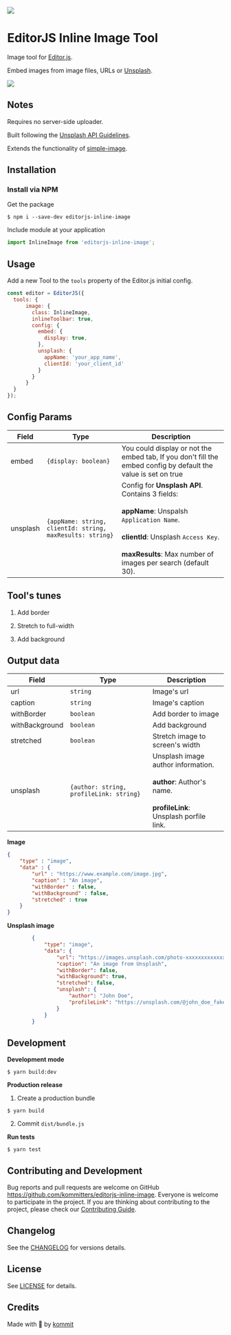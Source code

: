 ![](https://badgen.net/badge/Editor.js/v2.0/blue)

# EditorJS Inline Image Tool

Image tool for [Editor.js](https://editorjs.io).

Embed images from image files, URLs or [Unsplash](https://unsplash.com/).

![](assets/demo.gif)

## Notes

Requires no server-side uploader.

Built following the [Unsplash API Guidelines](https://help.unsplash.com/en/articles/2511245-unsplash-api-guidelines).

Extends the functionality of [simple-image](https://github.com/editor-js/simple-image).

## Installation

### Install via NPM
Get the package
```shell
$ npm i --save-dev editorjs-inline-image
```

Include module at your application

```javascript
import InlineImage from 'editorjs-inline-image';
```

## Usage

Add a new Tool to the `tools` property of the Editor.js initial config.

```javascript
const editor = EditorJS({
  tools: {
      image: {
        class: InlineImage,
        inlineToolbar: true,
        config: {
          embed: {
            display: true,
          },
          unsplash: {
            appName: 'your_app_name',
            clientId: 'your_client_id'
          }
        }
      }
  }
});
```

## Config Params

| Field          | Type      | Description                     |
| -------------- | --------- | ------------------------------- |
| embed          | `{display: boolean}` | You could display or not the embed tab, If you don't fill the embed config by default the value is set on true
| unsplash       | `{appName: string, clientId: string, maxResults: string}`  | Config for **Unsplash API**. Contains 3 fields: <br><br> **appName**: Unspalsh `Application Name`. <br><br> **clientId**: Unsplash `Access Key`. <br><br> **maxResults**: Max number of images per search (default 30).                    |

## Tool's tunes

1. Add border

2. Stretch to full-width

3. Add background

## Output data

| Field          | Type      | Description                     |
| -------------- | --------- | ------------------------------- |
| url            | `string`  | Image's url                     |
| caption        | `string`  | Image's caption                 |
| withBorder     | `boolean` | Add border to image             |
| withBackground | `boolean` | Add background          |
| stretched      | `boolean` | Stretch image to screen's width |
| unsplash       | `{author: string, profileLink: string}` | Unsplash image author information. <br><br> **author**: Author's name. <br><br> **profileLink**: Unsplash porfile link.

**Image**

```json
{
    "type" : "image",
    "data" : {
        "url" : "https://www.example.com/image.jpg",
        "caption" : "An image",
        "withBorder" : false,
        "withBackground" : false,
        "stretched" : true
    }
}
```

**Unsplash image**

```json
        {
            "type": "image",
            "data": {
                "url": "https://images.unsplash.com/photo-xxxxxxxxxxxxxxxxx",
                "caption": "An image from Unsplash",
                "withBorder": false,
                "withBackground": true,
                "stretched": false,
                "unsplash": {
                    "author": "John Doe",
                    "profileLink": "https://unsplash.com/@john_doe_fake"
                }
            }
        }
```

## Development

**Development mode**
```shell
$ yarn build:dev
```

**Production release**
1. Create a production bundle
```shell
$ yarn build
```

2. Commit `dist/bundle.js`

**Run tests**
```shell
$ yarn test
```

## Contributing and Development
Bug reports and pull requests are welcome on GitHub https://github.com/kommitters/editorjs-inline-image. Everyone is welcome to participate in the project. If you are thinking about contributing to the project, please check our [Contributing Guide](https://github.com/kommitters/editorjs-inline-image/blob/master/CONTRIBUTING.md).

## Changelog
See the [CHANGELOG](https://github.com/kommitters/editorjs-inline-image/blob/master/CHANGELOG.md) for versions details.

## License
See [LICENSE](https://github.com/kommitters/editorjs-inline-image/blob/master/LICENSE) for details.

## Credits
Made with 💙 by [kommit](https://kommit.co)
